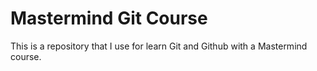 # Mastermind Git Course
This is a repository that I use for learn Git and Github with a Mastermind course.
